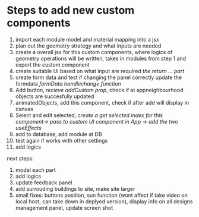 # Steps to add new custom components

1. import each module model and material mapping into a jsx
2. plan out the geometry strategy and what inputs are needed
3. create a overall jsx for this custom components, where logics of geometry operations will be written, takes in modules from step 1 and export the custom component
4. create suitable UI based on what input are required _the return ... part_
5. create form data and test if changing the panel correctly update the formdata _formData_ _handlechange function_
6. Add button, _recieve addCustom prop_, check if at appneighbourhood objects are succesfully updated
7. animatedObjects, add this component, check if after add will display in canvas
8. Select and edit selected, _create a get selected index for this component_-> _pass to custom UI component in App_ -> _add the two useEffects_
9. add to database, add module at DB
10. test again if works with other settings
11. add logics

next steps:

1. model each part
2. add logics
3. update feedback panel
4. add surrouding buildings to site, make site larger
5. small fixes: buttons position, sun function (wont affect if take video on local host, can take down in deplyed version), display info on all designs management panel, update screen shot
